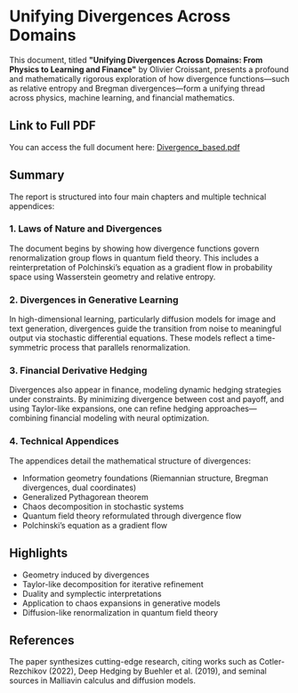 # Unifying Divergences Across Domains

This document, titled **"Unifying Divergences Across Domains: From Physics to Learning and Finance"** by Olivier Croissant, presents a profound and mathematically rigorous exploration of how divergence functions—such as relative entropy and Bregman divergences—form a unifying thread across physics, machine learning, and financial mathematics.

## Link to Full PDF
You can access the full document here:
[Divergence_based.pdf](./pdf/Divergence_based.pdf)

## Summary

The report is structured into four main chapters and multiple technical appendices:

### 1. **Laws of Nature and Divergences**
The document begins by showing how divergence functions govern renormalization group flows in quantum field theory. This includes a reinterpretation of Polchinski’s equation as a gradient flow in probability space using Wasserstein geometry and relative entropy.

### 2. **Divergences in Generative Learning**
In high-dimensional learning, particularly diffusion models for image and text generation, divergences guide the transition from noise to meaningful output via stochastic differential equations. These models reflect a time-symmetric process that parallels renormalization.

### 3. **Financial Derivative Hedging**
Divergences also appear in finance, modeling dynamic hedging strategies under constraints. By minimizing divergence between cost and payoff, and using Taylor-like expansions, one can refine hedging approaches—combining financial modeling with neural optimization.

### 4. **Technical Appendices**
The appendices detail the mathematical structure of divergences:
- Information geometry foundations (Riemannian structure, Bregman divergences, dual coordinates)
- Generalized Pythagorean theorem
- Chaos decomposition in stochastic systems
- Quantum field theory reformulated through divergence flow
- Polchinski’s equation as a gradient flow

## Highlights
- Geometry induced by divergences
- Taylor-like decomposition for iterative refinement
- Duality and symplectic interpretations
- Application to chaos expansions in generative models
- Diffusion-like renormalization in quantum field theory

## References
The paper synthesizes cutting-edge research, citing works such as Cotler-Rezchikov (2022), Deep Hedging by Buehler et al. (2019), and seminal sources in Malliavin calculus and diffusion models.


